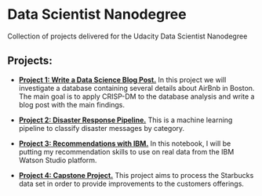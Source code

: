 # Data Scientist Nanodegree
Collection of projects delivered for the Udacity Data Scientist Nanodegree

## Projects:
- [**Project 1: Write a Data Science Blog Post.**](https://github.com/diego-rzo/DataScientistNanodegree/tree/master/Project_1_Write_a_data_science_blog_post)
In this project we will investigate a database containing several details about AirBnb in Boston.
The main goal is to apply CRISP-DM to the database analysis and write a blog post with the main findings.

- [**Project 2: Disaster Response Pipeline.**](https://github.com/diego-rzo/DataScientistNanodegree/tree/master/Project_2_Disaster_Response_Pipelines)
This is a machine learning pipeline to classify disaster messages by category.

- [**Project 3: Recommendations with IBM.**](https://github.com/diego-rzo/DataScientistNanodegree/blob/master/Project_3_Recommendations_with_IBM)
In this notebook, I will be putting my recommendation skills to use on real data from the IBM Watson Studio platform.

- [**Project 4: Capstone Project.**](https://github.com/diego-rzo/DataScientistNanodegree/tree/master/Project_4_Capstone_Project)
This project aims to process the Starbucks data set in order to provide improvements to the customers offerings.
